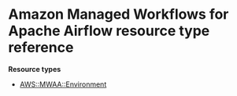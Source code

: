 # Amazon Managed Workflows for Apache Airflow resource type reference<a name="AWS_MWAA"></a>

**Resource types**

- [AWS::MWAA::Environment](aws-resource-mwaa-environment.md)
